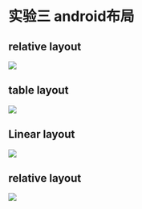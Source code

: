 # 实验三 android布局
## relative layout
![](https://i.loli.net/2018/04/07/5ac86838e4a40.png)

## table layout
![](https://i.loli.net/2018/04/07/5ac867d3236fc.png)

## Linear layout
![](https://i.loli.net/2018/06/04/5b1532d9aa3d8.png)
## relative layout
![](https://i.loli.net/2018/04/07/5ac86838e4a40.png)

